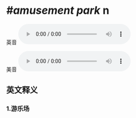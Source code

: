 # ***\#amusement park*** n
英音
<audio src="./media/amusement park1.aac" controls="controls"></audio>

美音
<audio src="./media/amusement park2.aac" controls="controls"></audio>



  

英文释义
---
### 1.**游乐场**  


